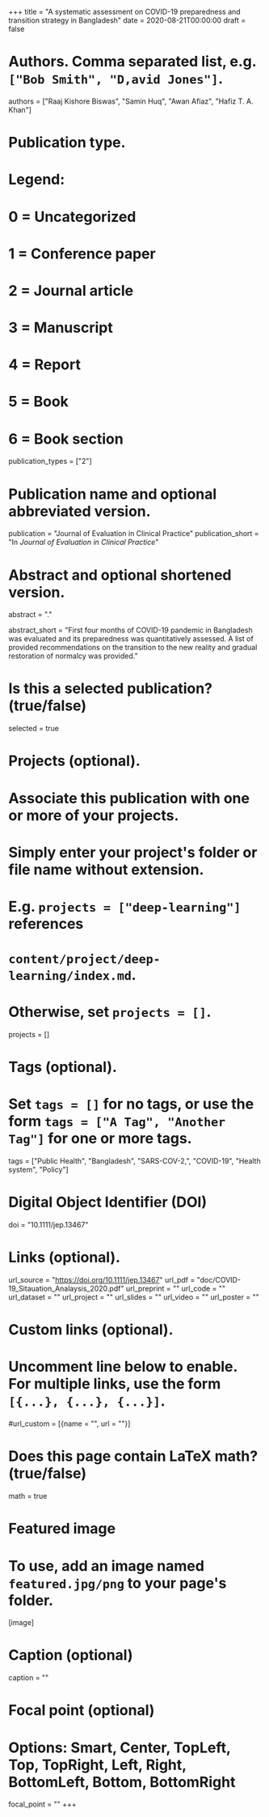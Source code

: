 +++
title = "A systematic assessment on COVID-19 preparedness and transition strategy in Bangladesh"
date = 2020-08-21T00:00:00
draft = false

# Authors. Comma separated list, e.g. `["Bob Smith", "D,avid Jones"]`.
authors = ["Raaj Kishore Biswas", "Samin Huq", "Awan Afiaz", "Hafiz T. A. Khan"]
 
# Publication type.
# Legend:
# 0 = Uncategorized
# 1 = Conference paper
# 2 = Journal article
# 3 = Manuscript
# 4 = Report
# 5 = Book
# 6 = Book section
publication_types = ["2"]

# Publication name and optional abbreviated version.
publication = "Journal of Evaluation in Clinical Practice"
publication_short = "In *Journal of Evaluation in Clinical Practice*"

# Abstract and optional shortened version.
abstract = "."

abstract_short = "First four months of COVID-19 pandemic in Bangladesh was evaluated and its preparedness was quantitatively assessed. 
A list of provided recommendations on the transition to the new reality and gradual restoration of normalcy was provided."

# Is this a selected publication? (true/false)
selected = true

# Projects (optional).
#   Associate this publication with one or more of your projects.
#   Simply enter your project's folder or file name without extension.
#   E.g. `projects = ["deep-learning"]` references 
#   `content/project/deep-learning/index.md`.
#   Otherwise, set `projects = []`.
projects = []

# Tags (optional).
#   Set `tags = []` for no tags, or use the form `tags = ["A Tag", "Another Tag"]` for one or more tags.
tags = ["Public Health", "Bangladesh", "SARS-COV-2,", "COVID-19", "Health system", "Policy"]


# Digital Object Identifier (DOI)
doi = "10.1111/jep.13467"

# Links (optional).
url_source = "https://doi.org/10.1111/jep.13467"
url_pdf = "doc/COVID-19_Sitauation_Analaysis_2020.pdf"
url_preprint = ""
url_code = ""
url_dataset = ""
url_project = ""
url_slides = ""
url_video = ""
url_poster = ""


# Custom links (optional).
#   Uncomment line below to enable. For multiple links, use the form `[{...}, {...}, {...}]`.
#url_custom = [{name = "", url = ""}]


# Does this page contain LaTeX math? (true/false)
math = true

# Featured image
# To use, add an image named `featured.jpg/png` to your page's folder. 
[image]
  # Caption (optional)
  caption = ""

  # Focal point (optional)
  # Options: Smart, Center, TopLeft, Top, TopRight, Left, Right, BottomLeft, Bottom, BottomRight
  focal_point = ""
+++


